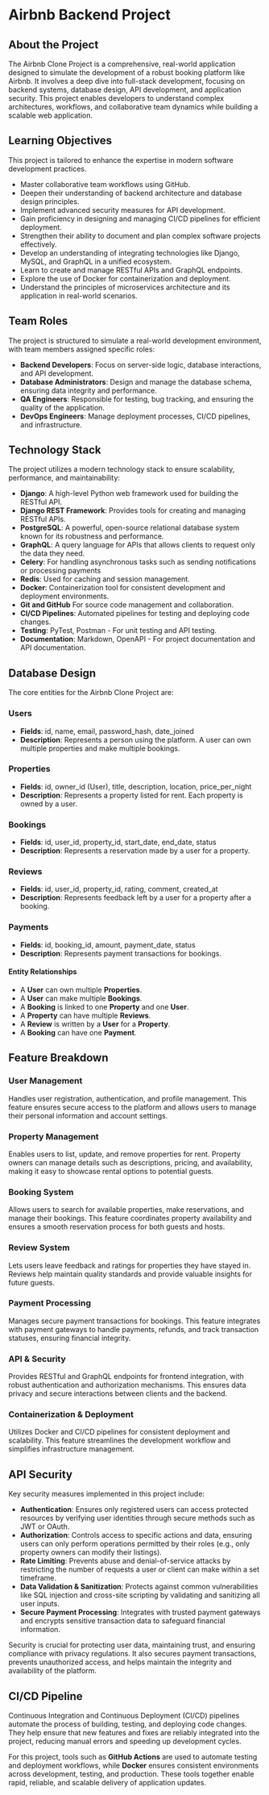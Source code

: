 # Airbnb Backend Project

## About the Project

The Airbnb Clone Project is a comprehensive, real-world application designed to simulate the development of a robust booking platform like Airbnb. It involves a deep dive into full-stack development, focusing on backend systems, database design, API development, and application security. This project enables developers to understand complex architectures, workflows, and collaborative team dynamics while building a scalable web application.

## Learning Objectives

This project is tailored to enhance the expertise in modern software development practices.

- Master collaborative team workflows using GitHub.
- Deepen their understanding of backend architecture and database design principles.
- Implement advanced security measures for API development.
- Gain proficiency in designing and managing CI/CD pipelines for efficient deployment.
- Strengthen their ability to document and plan complex software projects effectively.
- Develop an understanding of integrating technologies like Django, MySQL, and GraphQL in a unified ecosystem.
- Learn to create and manage RESTful APIs and GraphQL endpoints.
- Explore the use of Docker for containerization and deployment.
- Understand the principles of microservices architecture and its application in real-world scenarios.

## Team Roles

The project is structured to simulate a real-world development environment, with team members assigned specific roles:

- **Backend Developers**: Focus on server-side logic, database interactions, and API development.
- **Database Administrators**: Design and manage the database schema, ensuring data integrity and performance.
- **QA Engineers**: Responsible for testing, bug tracking, and ensuring the quality of the application.
- **DevOps Engineers**: Manage deployment processes, CI/CD pipelines, and infrastructure.

## Technology Stack

The project utilizes a modern technology stack to ensure scalability, performance, and maintainability:

- **Django**: A high-level Python web framework used for building the RESTful API.
- **Django REST Framework**: Provides tools for creating and managing RESTful APIs.
- **PostgreSQL**: A powerful, open-source relational database system known for its robustness and performance.
- **GraphQL**: A query language for APIs that allows clients to request only the data they need.
- **Celery**: For handling asynchronous tasks such as sending notifications or processing payments
- **Redis**: Used for caching and session management.
- **Docker**: Containerization tool for consistent development and deployment environments.
- **Git and GitHub** For source code management and collaboration.
- **CI/CD Pipelines**: Automated pipelines for testing and deploying code changes.
- **Testing**: PyTest, Postman - For unit testing and API testing.
- **Documentation**: Markdown, OpenAPI - For project documentation and API documentation.

## Database Design

The core entities for the Airbnb Clone Project are:

### Users

- **Fields**: id, name, email, password_hash, date_joined
- **Description**: Represents a person using the platform. A user can own multiple properties and make multiple bookings.

### Properties

- **Fields**: id, owner_id (User), title, description, location, price_per_night
- **Description**: Represents a property listed for rent. Each property is owned by a user.

### Bookings

- **Fields**: id, user_id, property_id, start_date, end_date, status
- **Description**: Represents a reservation made by a user for a property.

### Reviews

- **Fields**: id, user_id, property_id, rating, comment, created_at
- **Description**: Represents feedback left by a user for a property after a booking.

### Payments

- **Fields**: id, booking_id, amount, payment_date, status
- **Description**: Represents payment transactions for bookings.

#### Entity Relationships

- A **User** can own multiple **Properties**.
- A **User** can make multiple **Bookings**.
- A **Booking** is linked to one **Property** and one **User**.
- A **Property** can have multiple **Reviews**.
- A **Review** is written by a **User** for a **Property**.
- A **Booking** can have one **Payment**.

## Feature Breakdown

### User Management

Handles user registration, authentication, and profile management. This feature ensures secure access to the platform and allows users to manage their personal information and account settings.

### Property Management

Enables users to list, update, and remove properties for rent. Property owners can manage details such as descriptions, pricing, and availability, making it easy to showcase rental options to potential guests.

### Booking System

Allows users to search for available properties, make reservations, and manage their bookings. This feature coordinates property availability and ensures a smooth reservation process for both guests and hosts.

### Review System

Lets users leave feedback and ratings for properties they have stayed in. Reviews help maintain quality standards and provide valuable insights for future guests.

### Payment Processing

Manages secure payment transactions for bookings. This feature integrates with payment gateways to handle payments, refunds, and track transaction statuses, ensuring financial integrity.

### API & Security

Provides RESTful and GraphQL endpoints for frontend integration, with robust authentication and authorization mechanisms. This ensures data privacy and secure interactions between clients and the backend.

### Containerization & Deployment

Utilizes Docker and CI/CD pipelines for consistent deployment and scalability. This feature streamlines the development workflow and simplifies infrastructure management.

## API Security

Key security measures implemented in this project include:

- **Authentication**: Ensures only registered users can access protected resources by verifying user identities through secure methods such as JWT or OAuth.
- **Authorization**: Controls access to specific actions and data, ensuring users can only perform operations permitted by their roles (e.g., only property owners can modify their listings).
- **Rate Limiting**: Prevents abuse and denial-of-service attacks by restricting the number of requests a user or client can make within a set timeframe.
- **Data Validation & Sanitization**: Protects against common vulnerabilities like SQL injection and cross-site scripting by validating and sanitizing all user inputs.
- **Secure Payment Processing**: Integrates with trusted payment gateways and encrypts sensitive transaction data to safeguard financial information.

Security is crucial for protecting user data, maintaining trust, and ensuring compliance with privacy regulations. It also secures payment transactions, prevents unauthorized access, and helps maintain the integrity and availability of the platform.

## CI/CD Pipeline

Continuous Integration and Continuous Deployment (CI/CD) pipelines automate the process of building, testing, and deploying code changes. They help ensure that new features and fixes are reliably integrated into the project, reducing manual errors and speeding up development cycles.

For this project, tools such as **GitHub Actions** are used to automate testing and deployment workflows, while **Docker** ensures consistent environments across development, testing, and production. These tools together enable rapid, reliable, and scalable delivery of application updates.
